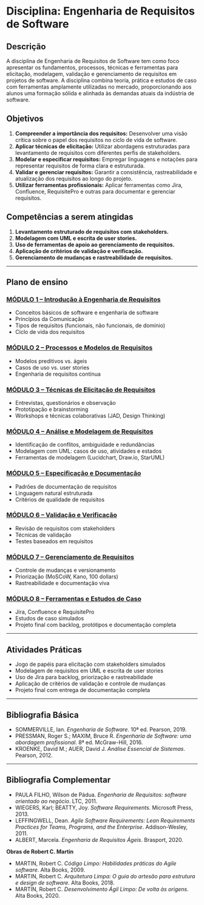 
# Disciplina: Engenharia de Requisitos de Software

## Descrição

A disciplina de Engenharia de Requisitos de Software tem como foco apresentar os fundamentos, processos, técnicas e ferramentas para elicitação, modelagem, validação e gerenciamento de requisitos em projetos de software. A disciplina combina teoria, prática e estudos de caso com ferramentas amplamente utilizadas no mercado, proporcionando aos alunos uma formação sólida e alinhada às demandas atuais da indústria de software.

## Objetivos

1. **Compreender a importância dos requisitos:** Desenvolver uma visão crítica sobre o papel dos requisitos no ciclo de vida de software.
2. **Aplicar técnicas de elicitação:** Utilizar abordagens estruturadas para levantamento de requisitos com diferentes perfis de stakeholders.
3. **Modelar e especificar requisitos:** Empregar linguagens e notações para representar requisitos de forma clara e estruturada.
4. **Validar e gerenciar requisitos:** Garantir a consistência, rastreabilidade e atualização dos requisitos ao longo do projeto.
5. **Utilizar ferramentas profissionais:** Aplicar ferramentas como Jira, Confluence, RequisitePro e outras para documentar e gerenciar requisitos.

## Competências a serem atingidas

1. **Levantamento estruturado de requisitos com stakeholders.**
2. **Modelagem com UML e escrita de user stories.**
3. **Uso de ferramentas de apoio ao gerenciamento de requisitos.**
4. **Aplicação de critérios de validação e verificação.**
5. **Gerenciamento de mudanças e rastreabilidade de requisitos.**

---

## Plano de ensino

### [MÓDULO 1 – Introdução à Engenharia de Requisitos](modulo1/README.md)

- Conceitos básicos de software e engenharia de software
- Princípios da Comunicação
- Tipos de requisitos (funcionais, não funcionais, de domínio)
- Ciclo de vida dos requisitos

### [MÓDULO 2 – Processos e Modelos de Requisitos](modulo2/README.md)

- Modelos preditivos vs. ágeis
- Casos de uso vs. user stories
- Engenharia de requisitos contínua

### [MÓDULO 3 – Técnicas de Elicitação de Requisitos](modulo3/README.md)

- Entrevistas, questionários e observação
- Prototipação e brainstorming
- Workshops e técnicas colaborativas (JAD, Design Thinking)

### [MÓDULO 4 – Análise e Modelagem de Requisitos](modulo4/README.md)

- Identificação de conflitos, ambiguidade e redundâncias
- Modelagem com UML: casos de uso, atividades e estados
- Ferramentas de modelagem (Lucidchart, Draw.io, StarUML)

### [MÓDULO 5 – Especificação e Documentação](modulo5/README.md)

- Padrões de documentação de requisitos
- Linguagem natural estruturada
- Critérios de qualidade de requisitos

### [MÓDULO 6 – Validação e Verificação](modulo6/README.md)

- Revisão de requisitos com stakeholders
- Técnicas de validação
- Testes baseados em requisitos

### [MÓDULO 7 – Gerenciamento de Requisitos](modulo7/README.md)

- Controle de mudanças e versionamento
- Priorização (MoSCoW, Kano, 100 dollars)
- Rastreabilidade e documentação viva

### [MÓDULO 8 – Ferramentas e Estudos de Caso](modulo8/README.md)

- Jira, Confluence e RequisitePro
- Estudos de caso simulados
- Projeto final com backlog, protótipos e documentação completa

---

## Atividades Práticas

- Jogo de papéis para elicitação com stakeholders simulados
- Modelagem de requisitos em UML e escrita de user stories
- Uso de Jira para backlog, priorização e rastreabilidade
- Aplicação de critérios de validação e controle de mudanças
- Projeto final com entrega de documentação completa

---

## Bibliografia Básica

- SOMMERVILLE, Ian. *Engenharia de Software*. 10ª ed. Pearson, 2019.  
- PRESSMAN, Roger S.; MAXIM, Bruce R. *Engenharia de Software: uma abordagem profissional*. 8ª ed. McGraw-Hill, 2016.  
- KROENKE, David M.; AUER, David J. *Análise Essencial de Sistemas*. Pearson, 2012.  

---

## Bibliografia Complementar

- PAULA FILHO, Wilson de Pádua. *Engenharia de Requisitos: software orientado ao negócio*. LTC, 2011.  
- WIEGERS, Karl; BEATTY, Joy. *Software Requirements*. Microsoft Press, 2013.  
- LEFFINGWELL, Dean. *Agile Software Requirements: Lean Requirements Practices for Teams, Programs, and the Enterprise*. Addison-Wesley, 2011.  
- ALBERT, Marcela. *Engenharia de Requisitos Ágeis*. Brasport, 2020.  

**Obras de Robert C. Martin**  
- MARTIN, Robert C. *Código Limpo: Habilidades práticas do Agile software*. Alta Books, 2009.  
- MARTIN, Robert C. *Arquitetura Limpa: O guia do artesão para estrutura e design de software*. Alta Books, 2018.  
- MARTIN, Robert C. *Desenvolvimento Ágil Limpo: De volta às origens*. Alta Books, 2020.